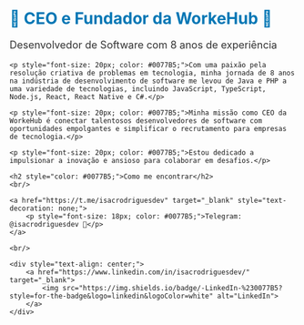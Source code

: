 <h1 style="color: #0077B5;">🚀 CEO e Fundador da WorkeHub 🚀</h1>
    <p style="font-size: 18px; color: #333;">Desenvolvedor de Software com 8 anos de experiência</p>
    
    <p style="font-size: 20px; color: #0077B5;">Com uma paixão pela resolução criativa de problemas em tecnologia, minha jornada de 8 anos na indústria de desenvolvimento de software me levou de Java e PHP a uma variedade de tecnologias, incluindo JavaScript, TypeScript, Node.js, React, React Native e C#.</p>
    
    <p style="font-size: 20px; color: #0077B5;">Minha missão como CEO da WorkeHub é conectar talentosos desenvolvedores de software com oportunidades empolgantes e simplificar o recrutamento para empresas de tecnologia.</p>

    <p style="font-size: 20px; color: #0077B5;">Estou dedicado a impulsionar a inovação e ansioso para colaborar em desafios.</p>

    <h2 style="color: #0077B5;">Como me encontrar</h2>
    <br/>
    
    <a href="https://t.me/isacrodriguesdev" target="_blank" style="text-decoration: none;">
        <p style="font-size: 18px; color: #0077B5;">Telegram: @isacrodriguesdev 🚀</p>
    </a>
    
    <br/>

    <div style="text-align: center;">
        <a href="https://www.linkedin.com/in/isacrodriguesdev/" target="_blank">
            <img src="https://img.shields.io/badge/-LinkedIn-%230077B5?style=for-the-badge&logo=linkedin&logoColor=white" alt="LinkedIn">
        </a>
    </div>
